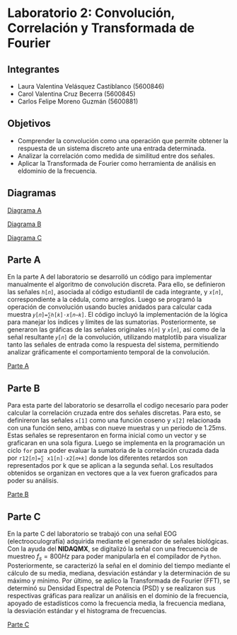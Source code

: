 # Laboratorio 2: Convolución, Correlación y Transformada de Fourier

## Integrantes
* Laura Valentina Velásquez Castiblanco (5600846)
* Carol Valentina Cruz Becerra (5600845)
* Carlos Felipe Moreno Guzmán (5600881)
  
## Objetivos 
* Comprender la convolución como una operación que permite obtener la respuesta de un sistema discreto ante una entrada determinada.
* Analizar la correlación como medida de similitud entre dos señales.
* Aplicar la Transformada de Fourier como herramienta de análisis en eldominio de la frecuencia.

## Diagramas 

[Diagrama A](https://github.com/carolcruz5600/Laboratorio-2/blob/b72f20bfcba8161f8cfee12ca44652cfe5fb9744/Diagramas/Lab%202%20-%20PDS%20-%20Diagrama%20A.jpg)

[Diagrama B](https://github.com/carolcruz5600/Laboratorio-2/blob/b72f20bfcba8161f8cfee12ca44652cfe5fb9744/Diagramas/Lab%202%20-%20PDS%20-%20Diagrama%20B.jpg)

[Diagrama C](https://github.com/carolcruz5600/Laboratorio-2/blob/b72f20bfcba8161f8cfee12ca44652cfe5fb9744/Diagramas/Lab%202%20-%20PDS%20-%20Diagrama%20C.jpg)

## Parte A
En la parte A del laboratorio se desarrolló un código para implementar manualmente el algoritmo de convolución discreta. Para ello, se definieron las señales ``ℎ[𝑛]``, asociada al código estudiantil de cada integrante, y ``𝑥[𝑛]``, correspondiente a la cédula, como arreglos. Luego se programó la operación de convolución usando bucles anidados para calcular cada muestra ``𝑦[𝑛]=∑ℎ[𝑘]⋅𝑥[𝑛−𝑘]``. El código incluyó la implementación de la lógica para manejar los índices y límites de las sumatorias. Posteriormente, se generaron las gráficas de las señales originales ``ℎ[𝑛]`` y ``𝑥[𝑛]``, así como de la señal resultante ``𝑦[𝑛]`` de la convolución, utilizando matplotlib para visualizar tanto las señales de entrada como la respuesta del sistema, permitiendo analizar gráficamente el comportamiento temporal de la convolución.

[Parte A](https://github.com/carolcruz5600/Laboratorio-2/blob/main/Parte%20A/Proceso%20A.md)

## Parte B

Para esta parte del laboratorio se desarrolla el codigo necesario para poder calcular la correlación cruzada entre dos señales discretas. Para esto, se definireron las señales ``x[1]`` como una función coseno y ``x[2]`` relacionada con una función seno, ambas con nueve muestras y un periodo de 1.25ms. Estas señales se representaron en forma inicial como un vector y se graficaran en una sola figura. Luego se implementa en la programación un ciclo ``for`` para poder evaluar la sumatoria de la correlación cruzada dada por ``r12[𝑛]=∑ x1[n]⋅𝑥2[𝑛+𝑘]`` donde los diferentes retardos son representados por k que se aplican a la segunda señal. Los resultados obtenidos se organizan en vectores que a la vex fueron graficados para poder su análisis.

[Parte B](https://github.com/carolcruz5600/Laboratorio-2/blob/4c8f13584dadae05fd38445f36fef5a0659ee82e/Parte%20B/Proceso%20B.md)

## Parte C

En la parte C del laboratorio se trabajó con una señal EOG (electrooculografía) adquirida mediante el generador de señales biológicas. Con la ayuda del **NIDAQMX**, se digitalizó la señal con una frecuencia de muestreo $f_s=800 Hz$ para poder manipularla en el compilador de `Python`. Posteriormente, se caracterizó la señal en el dominio del tiempo mediante el cálculo de su media, mediana, desviación estándar y la determinación de su máximo y mínimo. Por último, se aplico la Transformada de Fourier (FFT), se determinó su Densidad Espectral de Potencia (PSD) y se realizaron sus respectivas gráficas para realizar un análisis en el dominio de la frecuencia, apoyado de estadísticos como la frecuencia media, la frecuencia mediana, la desviación estándar y el histograma de frecuencias.

[Parte C](https://github.com/carolcruz5600/Laboratorio-2/blob/main/Parte%20C/Proceso%20C.md)
